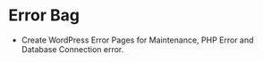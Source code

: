 # Error Bag

- Create WordPress Error Pages for Maintenance, PHP Error and Database Connection error.

